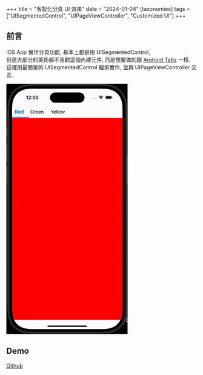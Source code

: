 +++
title = "客製化分頁 UI 效果"
date = "2024-01-04"
[taxonomies]
tags = ["UISegmentedControl", "UIPageViewController", "Customized UI"]
+++

## 前言

iOS App 實作分頁功能, 基本上都是用 UISegmentedControl,  
但是大部分的美術都不喜歡這個內建元件, 而是想要做的跟 [Android Tabs](https://m2.material.io/components/tabs) 一樣.  
這裡用最簡單的 UISegmentedControl 繼承實作, 並與 UIPageViewController 交互.

![](https://raw.githubusercontent.com/shinrenpan/custom-uisegmentedcontrol/refs/heads/main/images/screenshot.gif)

## Demo

[Github](https://github.com/shinrenpan/custom-uisegmentedcontrol)
